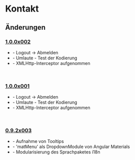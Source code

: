 # Kontakt

## Änderungen
### <u>1.0.0x002</u>
<ul>
    <li>- Logout -> Abmelden</li>
    <li>- Umlaute - Test der Kodierung</li>
    <li>- XMLHttp-Interceptor aufgenommen</li>
</ul>
&nbsp;

### <u>1.0.0x001</u>
<ul>
    <li>- Logout -> Abmelden</li>
    <li>- Umlaute - Test der Kodierung</li>
    <li>- XMLHttp-Interceptor aufgenommen</li>
</ul>
&nbsp;

### <u>0.9.2x003</u>
<ul>
    <li>- Aufnahme von Tooltips</li>
    <li>- 'matMenu' als DropdownModule von Angular Materials</li>
    <li>- Modularisierung des Sprachpaketes i18n</li>
</ul>